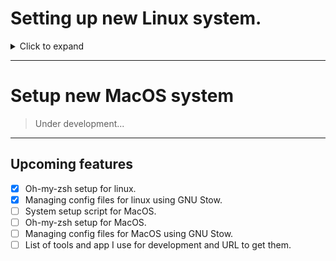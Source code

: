 # Setting up new Linux system.

<details>    
<summary> Click to expand</summary>

### STEP 0 Clone this repo in your home folder
```
git clone https://github.com/dushyantDevTips/.dotfiles.git
```
### STEP 1 Update and upgrade `apt`
```
sudo apt update && sudo apt upgrade
```
**Note:** *You may require to reboot your system for some of the updates to apply*

### STEP 2 Setup `ZSH`
```
sudo apt-get install zsh
```
### STEP 3 Install `Oh My Zsh`
```
sh -c "$(curl -fsSL https://raw.github.com/robbyrussell/oh-my-zsh/master/tools/install.sh)"
```
### STEP 4 Run `instal.sh` file from .dotfiles
```
sudo chmod u+x $HOME/.dotfiles/install.sh
```
```
sh $HOME/.dotfiles/install.sh 
```
**Note:** *System will require to reboot for the changes to take effect. So type `Y` if script ask for reboot or manually restart the system.*

### STEP 5 Change fonts for the terminal app

You will require to change fonts for you terminal else the terminal prompt may seem glitched.
To do that go to preferences of your gnome terminal and set `FirCode Nerd Font` as custom font setting is your active profile.

![Setting Terminal app fonts](/linux/assets/firCodeFont_instruction.png)

**Note:** *The example in Image is taken from `Pop_OS` for `GNOME Terminal app` for different flavour of linux and applications would be different.* 
</details>

---

# Setup new MacOS system

>Under development...

---

## Upcoming features 
- [x] Oh-my-zsh setup for linux.
- [x] Managing config files for linux using GNU Stow.
- [ ] System setup script for MacOS.
- [ ] Oh-my-zsh setup for MacOS.
- [ ] Managing config files for MacOS using GNU Stow.
- [ ] List of tools and app I use for development and URL to get them.
